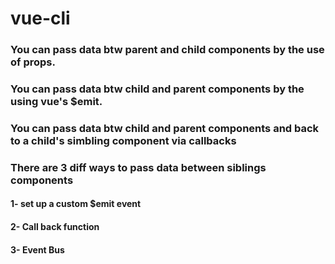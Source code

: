 # vue-cli

### You can pass data btw parent and child components by the use of props.
### You can pass data btw child and parent components by the using vue's $emit.
### You can pass data btw child and parent components and back to a child's simbling component via callbacks
### There are 3 diff ways to pass data between siblings components
#### 1- set up a custom $emit event 
#### 2- Call back function
#### 3- Event Bus